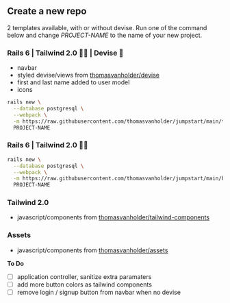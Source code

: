 
## Create a new repo

2 templates available, with or without devise.
Run one of the command below and change _PROJECT-NAME_ to the name of your new project.


### Rails 6 | Tailwind 2.0 🏳️‍🌈 | Devise 🔐
- navbar
- styled devise/views from [thomasvanholder/devise](https://github.com/thomasvanholder/devise)
- first and last name added to user model
- icons


```bash
rails new \
  --database postgresql \
  --webpack \
  -m https://raw.githubusercontent.com/thomasvanholder/jumpstart/main/template.rb \
  PROJECT-NAME
```

### Rails 6 | Tailwind 2.0 🏳️‍🌈
```bash
rails new \
  --database postgresql \
  --webpack \
  -m https://raw.githubusercontent.com/thomasvanholder/jumpstart/main/basic.rb \
  PROJECT-NAME
```

### Tailwind 2.0
- javascript/components from [thomasvanholder/tailwind-components](https://github.com/thomasvanholder/tailwind-components)

### Assets
- javascript/components from [thomasvanholder/assets](https://github.com/thomasvanholder/assets)

__To Do__
- [ ] application controller, sanitize extra paramaters
- [ ] add more button colors as tailwind components
- [ ] remove login / signup button from navbar when no devise
